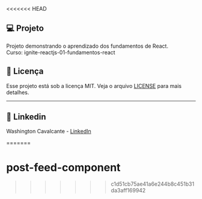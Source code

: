 <<<<<<< HEAD
<!--START_SECTION:header-->


<!--END_SECTION:header-->


## 💻 Projeto

Projeto demonstrando o aprendizado dos fundamentos de React. </br>
Curso: ignite-reactjs-01-fundamentos-react

## 📝 Licença

Esse projeto está sob a licença MIT. Veja o arquivo [LICENSE](LICENSE) para mais detalhes.

---
## 📝 Linkedin

Washington Cavalcante - [LinkedIn](https://www.linkedin.com/in/washington-cavalcante/)



<!--START_SECTION:footer-->


<!--END_SECTION:footer-->

=======
# post-feed-component
>>>>>>> c1d51cb75ae41a6e244b8c451b31da3aff169942
